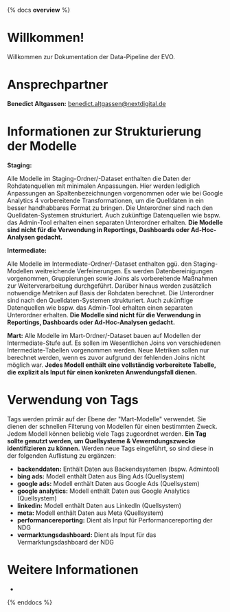 {% docs __overview__ %}
# Willkommen! 

Willkommen zur Dokumentation der Data-Pipeline der EVO.

# Ansprechpartner
**Benedict Altgassen:** benedict.altgassen@nextdigital.de

# Informationen zur Strukturierung der Modelle
**Staging:**

Alle Modelle im Staging-Ordner/-Dataset enthalten die Daten der Rohdatenquellen mit minimalen Anpassungen.
Hier werden lediglich Anpassungen an Spaltenbezeichnungen vorgenommen oder wie bei Google Analytics 4 vorbereitende Transformationen, um die Quelldaten in ein besser handhabbares Format zu bringen.
Die Unterordner sind nach den Quelldaten-Systemen strukturiert. Auch zukünftige Datenquellen wie bspw. das Admin-Tool erhalten einen separaten Unterordner erhalten.
**Die Modelle sind nicht für die Verwendung in Reportings, Dashboards oder Ad-Hoc-Analysen gedacht.**

**Intermediate:**

Alle Modelle im Intermediate-Ordner/-Dataset enthalten ggü. den Staging-Modellen weitreichende Verfeinerungen. Es werden Datenbereinigungen vorgenommen, Gruppierungen sowie Joins als vorbereitende Maßnahmen zur Weiterverarbeitung durchgeführt. Darüber hinaus werden zusätzlich notwendige Metriken auf Basis der Rohdaten berechnet.
Die Unterordner sind nach den Quelldaten-Systemen strukturiert. Auch zukünftige Datenquellen wie bspw. das Admin-Tool erhalten einen separaten Unterordner erhalten.
**Die Modelle sind nicht für die Verwendung in Reportings, Dashboards oder Ad-Hoc-Analysen gedacht.**

**Mart:**
Alle Modelle im Mart-Ordner/-Dataset bauen auf Modellen der Intermediate-Stufe auf. Es sollen im Wesentlichen Joins von verschiedenen Intermediate-Tabellen vorgenommen werden. Neue Metriken sollen nur berechnet werden, wenn es zuvor aufgrund der fehlenden Joins nicht möglich war.
**Jedes Modell enthält eine vollständig vorbereitete Tabelle, die explizit als Input für einen konkreten Anwendungsfall dienen.**

# Verwendung von Tags

Tags werden primär auf der Ebene der "Mart-Modelle" verwendet. Sie dienen der schnellen Filterung von Modellen für einen bestimmten Zweck. Jedem Modell können beliebig viele Tags zugeordnet werden. 
**Ein Tag sollte genutzt werden, um Quellsysteme & Vewerndungszwecke identifizieren zu können.** Werden neue Tags eingeführt, so sind diese in der folgenden Auflistung zu ergänzen:
- **backenddaten:** Enthält Daten aus Backendsystemen (bspw. Admintool)
- **bing ads:** Modell enthält Daten aus Bing Ads (Quellsystem)
- **google ads:** Modell enthält Daten aus Google Ads (Quellsystem)
- **google analytics:** Modell enthält Daten aus Google Analytics (Quellsystem)
- **linkedin:** Modell enthält Daten aus LinkedIn (Quellsystem)
- **meta:** Modell enthält Daten aus Meta (Quellsystem)
- **performancereporting:** Dient als Input für Performancereporting der NDG
- **vermarktungsdashboard:** Dient als Input für das Vermarktungsdashboard der NDG

# Weitere Informationen
-

{% enddocs %}